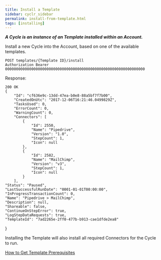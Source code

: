 ```yaml
---
title: Install a Template
sidebar: cyclr_sidebar
permalink: install-from-template.html
tags: [installing]
---
```


_**A Cycle is an instance of an Template installed within an Account.**_

Install a new Cycle into the Account, based on one of the available templates.

    POST templates/{Template ID}/install
    Authorization Bearer 0000000000000000000000000000000000000000000000000000000000000000

Response:

    200 OK
    {
        "Id": "cf636e9c-13dd-47ea-b0e8-88a5bf7f7b00",
        "CreatedOnUtc": "2017-12-06T16:21:46.0499829Z",
        "TasksUsed": 0,
        "ErrorCount": 0,
        "WarningCount": 0,
        "Connectors": [
            {
                "Id": 2550,
                "Name": "Pipedrive",
                "Version": "1.0",
                "StepCount": 1,
                "Icon": null
            },
            {
                "Id": 2582,
                "Name": "MailChimp",
                "Version": "v3",
                "StepCount": 1,
                "Icon": null
            }
        ],
    "Status": "Paused",
    "LastSuccessfulRunDate": "0001-01-01T00:00:00",
    "InProgressTransactionCount": 0,
    "Name": "Pipedrive > MailChimp",
    "Description": null,
    "Shareable": false,
    "ContinueOnStepError": true,
    "LogStepDataRequests": true,
    "TemplateId": "7ad2265e-2ff0-477b-b913-cae1dfde2ea8"
}

Installing the Template will also install all required Connectors for the Cycle to run.

[How to Get Template Prerequisites](./get-cycle-prerequisites)